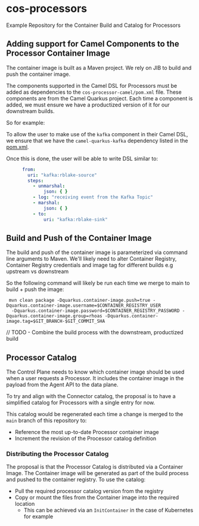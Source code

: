# cos-processors

Example Repository for the Container Build and Catalog for Processors

## Adding support for Camel Components to the Processor Container Image

The container image is built as a Maven project. We rely on JIB to build and push the container image.

The components supported in the Camel DSL for Processors must be added as dependencies to the `cos-processor-camel/pom.xml`
file. These components are from the Camel Quarkus project. Each time a component is added, we must ensure we have a 
productized version of it for our downstream builds.

So for example:

To allow the user to make use of the `kafka` component in their Camel DSL, we ensure that we have the `camel-quarkus-kafka`
dependency listed in the [pom.xml](cos-processor-camel/pom.xml).

Once this is done, the user will be able to write DSL similar to:

```yaml
      from:
        uri: "kafka:rblake-source"
        steps:
          - unmarshal:
              json: { }
          - log: "receiving event from the Kafka Topic"
          - marshal:
              json: { }
          - to:
              uri: "kafka:rblake-sink"
```

## Build and Push of the Container Image

The build and push of the container image is parameterized via command line arguments to Maven. We'll likely need to
alter Container Registry, Container Registry credentials and image tag for different builds e.g upstream vs downstream

So the following command will likely be run each time we merge to main to build + push the image:

```shell
 mvn clean package -Dquarkus.container-image.push=true -Dquarkus.container-image.username=$CONTAINER_REGISTRY_USER
  -Dquarkus.container-image.password=$CONTAINER_REGISTRY_PASSWORD -Dquarkus.container-image.group=rhoas -Dquarkus.container-image.tag=$GIT_BRANCH-$GIT_COMMIT_SHA
```

// TODO - Combine the build process with the downstream, productized build 

## Processor Catalog

The Control Plane needs to know which container image should be used when a user requests a Processor. It includes the container image in the payload from the Agent API to the data plane. 

To try and align with the Connector catalog, the proposal is to have a simplified catalog for Processors with a single entry for now.

This catalog would be regenerated each time a change is merged to the `main` branch of this repository to:

- Reference the most up-to-date Processor container image
- Increment the revision of the Processor catalog definition

### Distributing the Processor Catalog

The proposal is that the Processor Catalog is distributed via a Container Image. The Container image will be generated as part of the build process and pushed to the container registry. To use the catalog:

- Pull the required processor catalog version from the registry
- Copy or mount the files from the Container image into the required location
  - This can be achieved via an `InitContainer` in the case of Kubernetes for example  
